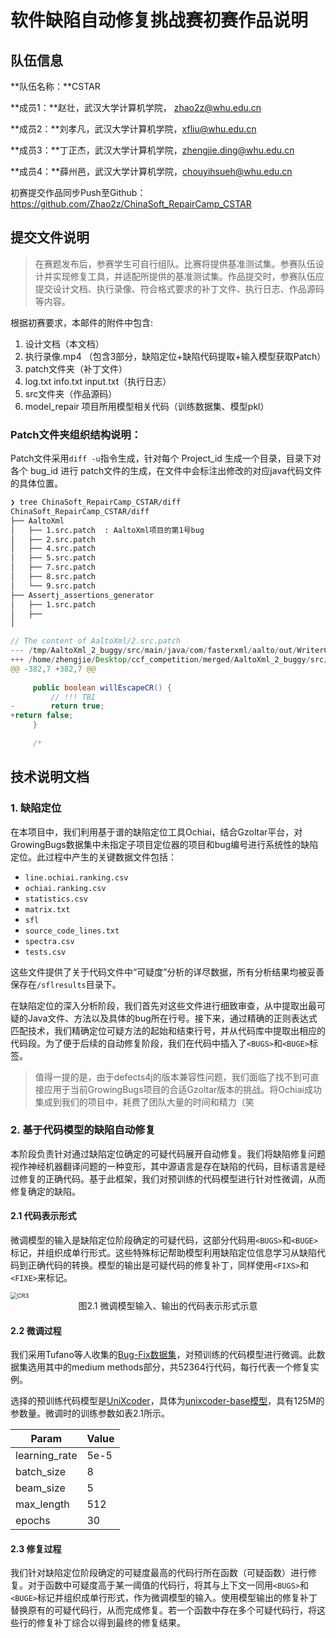 # 软件缺陷自动修复挑战赛初赛作品说明

## 队伍信息

**队伍名称：**CSTAR

**成员1：**赵壮，武汉大学计算机学院， zhao2z@whu.edu.cn

**成员2：**刘孝凡，武汉大学计算机学院，xfliu@whu.edu.cn

**成员3：**丁正杰，武汉大学计算机学院，zhengjie.ding@whu.edu.cn

**成员4：**薛州邑，武汉大学计算机学院，chouyihsueh@whu.edu.cn

初赛提交作品同步Push至Github：https://github.com/Zhao2z/ChinaSoft_RepairCamp_CSTAR

## 提交文件说明

> 在赛题发布后，参赛学生可自行组队。比赛将提供基准测试集。参赛队伍设计并实现修复工具，并适配所提供的基准测试集。作品提交时，参赛队伍应提交设计文档、执行录像、符合格式要求的补丁文件、执行日志、作品源码等内容。

根据初赛要求，本邮件的附件中包含:

1. 设计文档（本文档）
2. 执行录像.mp4 （包含3部分，缺陷定位+缺陷代码提取+输入模型获取Patch）
3. patch文件夹（补丁文件）
4. log.txt info.txt input.txt（执行日志）
5. src文件夹（作品源码）
6. model_repair 项目所用模型相关代码（训练数据集、模型pkl）



### Patch文件夹组织结构说明：

Patch文件采用`diff -u`指令生成，针对每个 Project_id 生成一个目录，目录下对各个 bug_id 进行 patch文件的生成，在文件中会标注出修改的对应java代码文件的具体位置。

````bash
❯ tree ChinaSoft_RepairCamp_CSTAR/diff
ChinaSoft_RepairCamp_CSTAR/diff
├── AaltoXml
│   ├── 1.src.patch  : AaltoXml项目的第1号bug
│   ├── 2.src.patch
│   ├── 4.src.patch
│   ├── 5.src.patch
│   ├── 7.src.patch
│   ├── 8.src.patch
│   └── 9.src.patch
├── Assertj_assertions_generator
│   ├── 1.src.patch
│   ├──
│   
````

````java
// The content of AaltoXml/2.src.patch
--- /tmp/AaltoXml_2_buggy/src/main/java/com/fasterxml/aalto/out/WriterConfig.java	2024-09-09 21:32:45.160228522 +0800
+++ /home/zhengjie/Desktop/ccf_competition/merged/AaltoXml_2_buggy/src/main/java/com/fasterxml/aalto/out/WriterConfig.java	2024-09-10 15:35:28.299886011 +0800
@@ -382,7 +382,7 @@
 
     public boolean willEscapeCR() {
         // !!! TBI
-        return true;
+return false;
     }
 
     /*

````



## **技术说明文档**

### 1. 缺陷定位

在本项目中，我们利用基于谱的缺陷定位工具Ochiai，结合Gzoltar平台，对GrowingBugs数据集中未指定子项目定位器的项目和bug编号进行系统性的缺陷定位。此过程中产生的关键数据文件包括：

- `line.ochiai.ranking.csv`
- `ochiai.ranking.csv`
- `statistics.csv`
- `matrix.txt`
- `sfl`
- `source_code_lines.txt`
- `spectra.csv`
- `tests.csv`

这些文件提供了关于代码文件中“可疑度”分析的详尽数据，所有分析结果均被妥善保存在`/sflresults`目录下。

在缺陷定位的深入分析阶段，我们首先对这些文件进行细致审查，从中提取出最可疑的Java文件、方法以及具体的bug所在行号。接下来，通过精确的正则表达式匹配技术，我们精确定位可疑方法的起始和结束行号，并从代码库中提取出相应的代码段。为了便于后续的自动修复阶段，我们在代码中插入了`<BUGS>`和`<BUGE>`标签。

> 值得一提的是，由于defects4j的版本兼容性问题，我们面临了找不到可直接应用于当前GrowingBugs项目的合适Gzoltar版本的挑战。将Ochiai成功集成到我们的项目中，耗费了团队大量的时间和精力（笑

### 2. 基于代码模型的缺陷自动修复

本阶段负责针对通过缺陷定位确定的可疑代码展开自动修复。我们将缺陷修复问题视作神经机器翻译问题的一种变形，其中源语言是存在缺陷的代码，目标语言是经过修复的正确代码。基于此框架，我们对预训练的代码模型进行针对性微调，从而修复确定的缺陷。

#### 2.1 代码表示形式

微调模型的输入是缺陷定位阶段确定的可疑代码，这部分代码用`<BUGS>`和`<BUGE>`标记，并组织成单行形式。这些特殊标记帮助模型利用缺陷定位信息学习从缺陷代码到正确代码的转换。模型的输出是可疑代码的修复补丁，同样使用`<FIXS>`和`<FIXE>`来标记。

<img src="/Users/zhao2z/Downloads/CR3.png" alt="CR3" style="zoom:67%;" />

<center>图2.1 微调模型输入、输出的代码表示形式示意</center>

#### 2.2 微调过程

我们采用Tufano等人收集的[Bug-Fix数据集](https://sites.google.com/view/learning-fixes/home)，对预训练的代码模型进行微调。此数据集选用其中的medium methods部分，共52364行代码，每行代表一个修复实例。

选择的预训练代码模型是[UniXcoder](https://github.com/microsoft/CodeBERT/tree/master/UniXcoder)，具体为[unixcoder-base模型](https://huggingface.co/microsoft/unixcoder-base)，具有125M的参数量。微调时的训练参数如表2.1所示。

| Param         | Value |
| ------------- | ----- |
| learning_rate | 5e-5  |
| batch_size    | 8     |
| beam_size     | 5     |
| max_length    | 512   |
| epochs        | 30    |

#### 2.3 修复过程

我们针对缺陷定位阶段确定的可疑度最高的代码行所在函数（可疑函数）进行修复。对于函数中可疑度高于某一阈值的代码行，将其与上下文一同用`<BUGS>`和`<BUGE>`标记并组织成单行形式，作为微调模型的输入。使用模型输出的修复补丁替换原有的可疑代码行，从而完成修复。若一个函数中存在多个可疑代码行，将这些行的修复补丁综合以得到最终的修复结果。